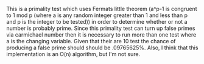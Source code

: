This is a primality test which uses Fermats little theorem (a^p-1 is congruent to 1 mod p (where a is any random integer greater than 1
and less than p and p is the integer to be tested)) in order to determine whether or not a number is probably prime.  Since this primality 
test can turn up false primes via carmichael number then it is necessary to run more than one test where a is the changing variable.  Given
that their are 10 test the chance of producing a false prime should should be .09765625%.  Also, I think that this implementation is an O(n)
algorithm, but I'm not sure.
